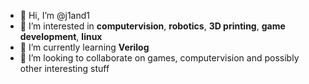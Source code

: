 - 👋 Hi, I’m @j1and1
- 👀 I’m interested in **computervision**, **robotics**, **3D printing**, **game development**, **linux**
- 🌱 I’m currently learning **Verilog**
- 💞️ I’m looking to collaborate on games, computervision and possibly other interesting stuff

<!---
j1and1/j1and1 is a ✨ special ✨ repository because its `README.md` (this file) appears on your GitHub profile.
You can click the Preview link to take a look at your changes.
--->
